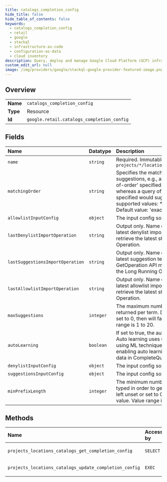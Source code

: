 ```yaml
---
title: catalogs_completion_config
hide_title: false
hide_table_of_contents: false
keywords:
  - catalogs_completion_config
  - retail
  - google    
  - stackql
  - infrastructure-as-code
  - configuration-as-data
  - cloud inventory
description: Query, deploy and manage Google Cloud Platform (GCP) infrastructure and resources using SQL
custom_edit_url: null
image: /img/providers/google/stackql-google-provider-featured-image.png
---
```

  
    

## Overview
<table><tbody>
<tr><td><b>Name</b></td><td><code>catalogs_completion_config</code></td></tr>
<tr><td><b>Type</b></td><td>Resource</td></tr>
<tr><td><b>Id</b></td><td><code>google.retail.catalogs_completion_config</code></td></tr>
</tbody></table>

## Fields
| Name | Datatype | Description |
|:-----|:---------|:------------|
| `name` | `string` | Required. Immutable. Fully qualified name `projects/*/locations/*/catalogs/*/completionConfig` |
| `matchingOrder` | `string` | Specifies the matching order for autocomplete suggestions, e.g., a query consisting of 'sh' with 'out-of-order' specified would suggest "women's shoes", whereas a query of 'red s' with 'exact-prefix' specified would suggest "red shoes". Currently supported values: * 'out-of-order' * 'exact-prefix' Default value: 'exact-prefix'. |
| `allowlistInputConfig` | `object` | The input config source for completion data. |
| `lastDenylistImportOperation` | `string` | Output only. Name of the LRO corresponding to the latest denylist import. Can use GetOperation API to retrieve the latest state of the Long Running Operation. |
| `lastSuggestionsImportOperation` | `string` | Output only. Name of the LRO corresponding to the latest suggestion terms list import. Can use GetOperation API method to retrieve the latest state of the Long Running Operation. |
| `lastAllowlistImportOperation` | `string` | Output only. Name of the LRO corresponding to the latest allowlist import. Can use GetOperation API to retrieve the latest state of the Long Running Operation. |
| `maxSuggestions` | `integer` | The maximum number of autocomplete suggestions returned per term. Default value is 20. If left unset or set to 0, then will fallback to default value. Value range is 1 to 20. |
| `autoLearning` | `boolean` | If set to true, the auto learning function is enabled. Auto learning uses user data to generate suggestions using ML techniques. Default value is false. Only after enabling auto learning can users use `cloud-retail` data in CompleteQueryRequest. |
| `denylistInputConfig` | `object` | The input config source for completion data. |
| `suggestionsInputConfig` | `object` | The input config source for completion data. |
| `minPrefixLength` | `integer` | The minimum number of characters needed to be typed in order to get suggestions. Default value is 2. If left unset or set to 0, then will fallback to default value. Value range is 1 to 20. |
## Methods
| Name | Accessible by | Required Params | Description |
|:-----|:--------------|:----------------|:------------|
| `projects_locations_catalogs_get_completion_config` | `SELECT` | `catalogsId, locationsId, projectsId` | Gets a CompletionConfig. |
| `projects_locations_catalogs_update_completion_config` | `EXEC` | `catalogsId, locationsId, projectsId` | Updates the CompletionConfigs. |

